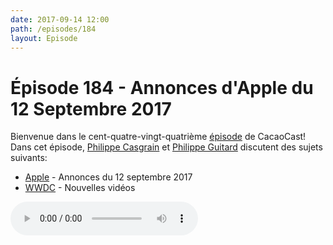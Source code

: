 ```yaml
---
date: 2017-09-14 12:00
path: /episodes/184
layout: Episode
---
```

# Épisode 184 - Annonces d'Apple du 12 Septembre 2017
<p>Bienvenue dans le cent-quatre-vingt-quatrième <a href="https://cacaocast.com/media/cacaocast_184.mp3" title="CacaoCast Episode 184">épisode</a> de CacaoCast! Dans cet épisode, <a href="http://www.twitter.com/philippec" title="Philippe Casgrain sur Twitter">Philippe Casgrain</a> et <a href="http://www.twitter.com/philippeguitard" title="Philippe Guitard sur Twitter">Philippe Guitard</a> discutent des sujets suivants:</p>
<ul><li><a href="https://www.apple.com/apple-events/september-2017/" title="Apple">Apple</a> - Annonces du 12 septembre 2017</li>
<li><a href="https://developer.apple.com/videos/fall2017" title="WWDC">WWDC</a> - Nouvelles vidéos</li>
</ul>
<p><audio controls><source src="https://cacaocast.com/media/cacaocast_184.mp3" type="audio/mpeg"><source src="https://cacaocast.com/media/cacaocast_184.mp3" type="audio/mp4">Votre navigateur ne supporte pas l'élément audio / Your browser does not support the audio element.</audio></p>
